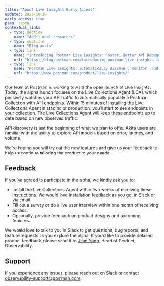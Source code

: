 ```yaml
---
title: "About Live Insights Early Access"
updated: 2023-10-30
early_access: true
plan: alpha
contextual_links:
  - type: section
    name: "Additional resources"
  - type: subtitle
    name: "Blog posts"
  - type: link
    name: "Introducing Postman Live Insights: Faster, Better API Debugging"
    url: "https://blog.postman.com/introducing-postman-live-insights-faster-better-api-debugging/"
  - type: link
    name: "Postman Live Insights: automatically discover, monitor, and add APIs"
    url: "https://www.postman.com/product/live-insights/"
---
```


Our team at Postman is working toward the open launch of Live Insights. Today, the alpha launch focuses on the Live Collections Agent (LCA), which passively watches your API traffic to automatically populate a Postman Collection with API endpoints. Within 15 minutes of installing the Live Collections Agent in staging or production, you’ll start to see endpoints in your collection. The Live Collections Agent will keep these endpoints up to date based on new observed traffic.

API discovery is just the beginning of what we plan to offer. Akita users are familiar with the ability to explore API models based on error, latency, and volume.

We’re hoping you will try out the new features and give us your feedback to help us continue tailoring the product to your needs.

## Feedback

If you’ve agreed to participate in the alpha, we kindly ask you to:

* Install the Live Collections Agent within two weeks of receiving these instructions. We would love installation feedback as you go, in Slack or via email.
* Fill out a survey or do a live user interview within one month of receiving access.
* Optionally, provide feedback on product designs and upcoming features.

We would love to talk to you in Slack to get questions, bug reports, and feature requests as you explore the alpha. If you’d like to provide detailed product feedback, please send it to [Jean Yang](jean.yang@postman.com), Head of Product, Observability.

## Support

If you experience any issues, please reach out on Slack or contact observability-support@postman.com.


